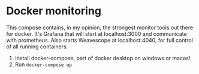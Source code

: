 # Docker monitoring

This compose contains, in my opinion, the strongest monitor tools out there for docker.
It's Grafana that will start at localhost:3000 and communicate with prometheus.
Also starts Weavescope at localhost:4040, for full control of all running containers.


1. Install docker-compose, part of docker desktop on windows or macos!
2. Run `docker-compose up`